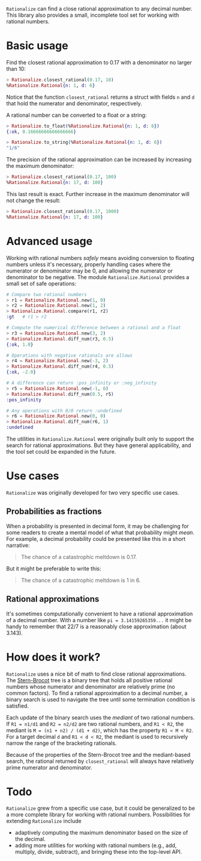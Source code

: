 `Rationalize` can find a close rational approximation to any decimal number. 
This library also provides a small, incomplete tool set for working with
rational numbers.

# Basic usage

Find the closest rational approximation to 0.17 with a denominator no larger 
than 10:

```elixir
> Rationalize.closest_rational(0.17, 10)
%Rationalize.Rational{n: 1, d: 6}
```

Notice that the function `closest_rational` returns a struct with fields 
`n` and `d` that hold the numerator and denominator, respectively.

A rational number can be converted to a float or a string:

```elixir
> Rationalize.to_float(%Rationalize.Rational{n: 1, d: 6})
{:ok, 0.16666666666666666}

> Rationalize.to_string(%Rationalize.Rational{n: 1, d: 6})
"1/6"
```

The precision of the rational approximation can be increased by increasing
the maximum denominator:

```elixir
> Rationalize.closest_rational(0.17, 100)
%Rationalize.Rational{n: 17, d: 100}
```

This last result is exact. Further increase in the maximum denominator will not
change the result:

```elixir
> Rationalize.closest_rational(0.17, 1000)
%Rationalize.Rational{n: 17, d: 100}
```

# Advanced usage

Working with rational numbers _safely_ means avoiding conversion to floating 
numbers unless it's necessary, properly handling cases where the
numerator or denominator may be 0, and allowing the numerator or denominator 
to be negative. The module `Rationalize.Rational` provides a small set of safe 
operations:

```elixir
# Compare two rational numbers
> r1 = Rationalize.Rational.new(1, 0)
> r2 = Rationalize.Rational.new(1, 2)
> Rationalize.Rational.compare(r1, r2)
:gt   # r1 > r2

# Compute the numerical difference between a rational and a float
> r3 = Rationalize.Rational.new(3, 2)
> Rationalize.Rational.diff_num(r3, 0.5)
{:ok, 1.0}

# Operations with negative rationals are allows
> r4 = Rationalize.Rational.new(-3, 2)
> Rationalize.Rational.diff_num(r4, 0.5)
{:ok, -2.0}

# A difference can return :pos_infinity or :neg_infinity
> r5 = Rationalize.Rational.new(-1, 0)
> Rationalize.Rational.diff_num(0.5, r5)
:pos_infinity

# Any operations with 0/0 return :undefined
> r6 = Rationalize.Rational.new(0, 0)
> Rationalize.Rational.diff_num(r6, 1)
:undefined
```

The utilities in `Rationalize.Rational` were originally built only to support 
the search for rational approximations. But they have general applicability, 
and the tool set could be expanded in the future.

# Use cases

`Rationalize` was originally developed for two very specific use cases.

## Probabilities as fractions

When a probability is presented in decimal form, it may be challenging for some
readers to create a mental model of what that probability might _mean_. For 
example, a decimal probability could be presented like this in a short
narrative:

> The chance of a catastrophic meltdown is 0.17.

But it might be preferable to write this:

> The chance of a catastrophic meltdown is 1 in 6.

## Rational approximations

It's sometimes computationally convenient to have a rational approximation of
a decimal number. With a number like `pi = 3.14159265359...` it might be handy
to remember that 22/7 is a reasonably close approximation (about 3.143).

# How does it work?

`Rationalize` uses a nice bit of math to find close rational approximations. The
[Stern-Brocot](https://en.wikipedia.org/wiki/Stern%E2%80%93Brocot_tree) tree
is a binary tree that holds all positive rational numbers whose numerator and
denominator are relatively prime (no common factors). To find a rational 
approximation to a decimal number, a binary search is used to navigate the
tree until some termination condition is satisfied.

Each update of the binary search uses the _mediant_ of two rational numbers. 
If `R1 = n1/d1` and `R2 = n2/d2` are two rational numbers, and `R1 < R2`,
the mediant is `M = (n1 + n2) / (d1 + d2)`, which has the property
`R1 < M < R2`. For a target decimal `d` and `R1 < d < R2`, the mediant
is used to recursively narrow the range of the bracketing rationals.

Because of the properties of the Stern-Brocot tree and the mediant-based search, 
the rational returned by `closest_rational` will always have relatively
prime numerator and denominator.


# Todo

`Rationalize` grew from a specific use case, but it could be generalized to
be a more complete library for working with rational numbers. Possibilities
for extending `Rationalize` include

- adaptively computing the maximum denominator based on the size of the decimal.
- adding more utilities for working with rational numbers (e.g., add, multiply, 
  divide, subtract), and bringing these into the top-level API.